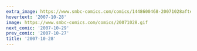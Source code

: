 ```yaml
---
extra_image: https://www.smbc-comics.com/comics/1448600468-20071028after.png
hovertext: '2007-10-28'
image: https://www.smbc-comics.com/comics/20071028.gif
next_comic: '2007-10-29'
prev_comic: '2007-10-27'
title: '2007-10-28'
---
```


